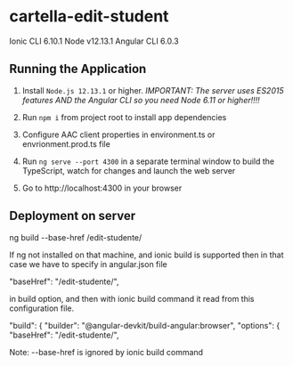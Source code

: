 # cartella-edit-student

Ionic CLI 6.10.1
Node v12.13.1
Angular CLI 6.0.3

## Running the Application
1. Install `Node.js 12.13.1` or higher. *IMPORTANT: The server uses ES2015 features AND the Angular CLI so you need Node 6.11 or higher!!!!*

1. Run `npm i` from project root to install app dependencies

2. Configure AAC client properties in environment.ts or envrionment.prod.ts file

3. Run `ng serve --port 4300` in a separate terminal window to build the TypeScript, watch for changes and launch the web server

4. Go to http://localhost:4300 in your browser 

## Deployment on server

ng build --base-href /edit-studente/

If ng not installed on that machine, and ionic build is supported then in that case we have to specify in angular.json file

"baseHref": "/edit-studente/",

in build option, and then with ionic build command it read from this configuration file.

  "build": {
          "builder": "@angular-devkit/build-angular:browser",
          "options": {
            "baseHref": "/edit-studente/",

Note: --base-href is ignored by ionic build command